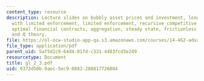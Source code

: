 ```yaml
---
content_type: resource
description: Lecture slides on bubbly asset prices and investment, long run contracts
  with limited enforcement, limited enforcement, recursive competitive equilibrium,
  optimal financial contracts, aggregation, steady state, frictionless benchmark,
  and Q theory.
file: https://ol-ocw-studio-app-qa.s3.amazonaws.com/courses/14-462-advanced-macroeconomics-ii-spring-2007/0373d50b9aec5ec90883286817726084_gl_2_3.pdf
file_type: application/pdf
parent_uid: 5af5d2c9-64d4-81fd-c331-4483fcd3e249
resourcetype: Document
title: gl_2_3.pdf
uid: 0373d50b-9aec-5ec9-0883-286817726084
---
```

